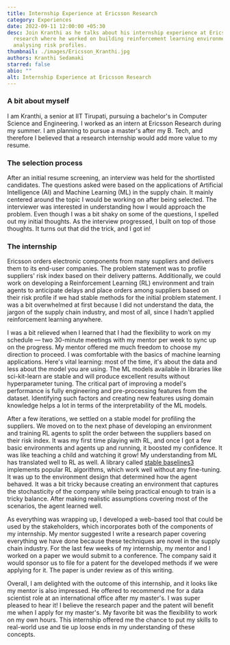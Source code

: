 ```yaml
---
title: Internship Experience at Ericsson Research
category: Experiences
date: 2022-09-11 12:00:00 +05:30
desc: Join Kranthi as he talks about his internship experience at Ericsson
  research where he worked on building reinforcement learning environments and
  analysing risk profiles.
thumbnail: ./images/Ericsson_Kranthi.jpg
authors: Kranthi Sedamaki
starred: false
abio: ""
alt: Internship Experience at Ericsson Research
---
```

### A bit about myself

I am Kranthi, a senior at IIT Tirupati, pursuing a bachelor's in Computer Science and Engineering. I worked as an intern at Ericsson Research during my summer. I am planning to pursue a master's after my B. Tech, and therefore I believed that a research internship would add more value to my resume.

### The selection process

After an initial resume screening, an interview was held for the shortlisted candidates. The questions asked were based on the applications of Artificial Intelligence (AI) and Machine Learning (ML) in the supply chain. It mainly centered around the topic I would be working on after being selected. The interviewer was interested in understanding how I would approach the problem. Even though I was a bit shaky on some of the questions, I spelled out my initial thoughts. As the interview progressed, I built on top of those thoughts. It turns out that did the trick, and I got in!

### The internship

Ericsson orders electronic components from many suppliers and delivers them to its end-user companies. The problem statement was to profile suppliers' risk index based on their delivery patterns. Additionally, we could work on developing a Reinforcement Learning (RL) environment and train agents to anticipate delays and place orders among suppliers based on their risk profile if we had stable methods for the initial problem statement. I was a bit overwhelmed at first because I did not understand the data, the jargon of the supply chain industry, and most of all, since I hadn't applied reinforcement learning anywhere.

I was a bit relieved when I learned that I had the flexibility to work on my schedule — two 30-minute meetings with my mentor per week to sync up on the progress. My mentor offered me much freedom to choose my direction to proceed. I was comfortable with the basics of machine learning applications. Here's vital learning: most of the time, it's about the data and less about the model you are using. The ML models available in libraries like sci-kit-learn are stable and will produce excellent results without hyperparameter tuning. The critical part of improving a model's performance is fully engineering and pre-processing features from the dataset. Identifying such factors and creating new features using domain knowledge helps a lot in terms of the interpretability of the ML models.

After a few iterations, we settled on a stable model for profiling the suppliers. We moved on to the next phase of developing an environment and training RL agents to split the order between the suppliers based on their risk index. It was my first time playing with RL, and once I got a few basic environments and agents up and running, it boosted my confidence. It was like teaching a child and watching it grow! My understanding from ML has translated well to RL as well. A library called [stable baselines3](https://stable-baselines3.readthedocs.io/en/master/) implements popular RL algorithms, which work well without any fine-tuning. It was up to the environment design that determined how the agent behaved. It was a bit tricky because creating an environment that captures the stochasticity of the company while being practical enough to train is a tricky balance. After making realistic assumptions covering most of the scenarios, the agent learned well.

As everything was wrapping up, I developed a web-based tool that could be used by the stakeholders, which incorporates both of the components of my internship. My mentor suggested I write a research paper covering everything we have done because these techniques are novel in the supply chain industry. For the last few weeks of my internship, my mentor and I worked on a paper we would submit to a conference. The company said it would sponsor us to file for a patent for the developed methods if we were applying for it. The paper is under review as of this writing.

Overall, I am delighted with the outcome of this internship, and it looks like my mentor is also impressed. He offered to recommend me for a data scientist role at an international office after my master's. I was super pleased to hear it! I believe the research paper and the patent will benefit me when I apply for my master's. My favorite bit was the flexibility to work on my own hours. This internship offered me the chance to put my skills to real-world use and tie up loose ends in my understanding of these concepts.
